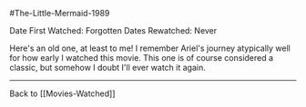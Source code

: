#The-Little-Mermaid-1989 

Date First Watched:   Forgotten
Dates Rewatched:  Never

Here's an old one, at least to me!  I remember Ariel's journey atypically well for how early I watched this movie.  This one is of course considered a classic, but somehow I doubt I'll ever watch it again.

---
Back to [[Movies-Watched]]